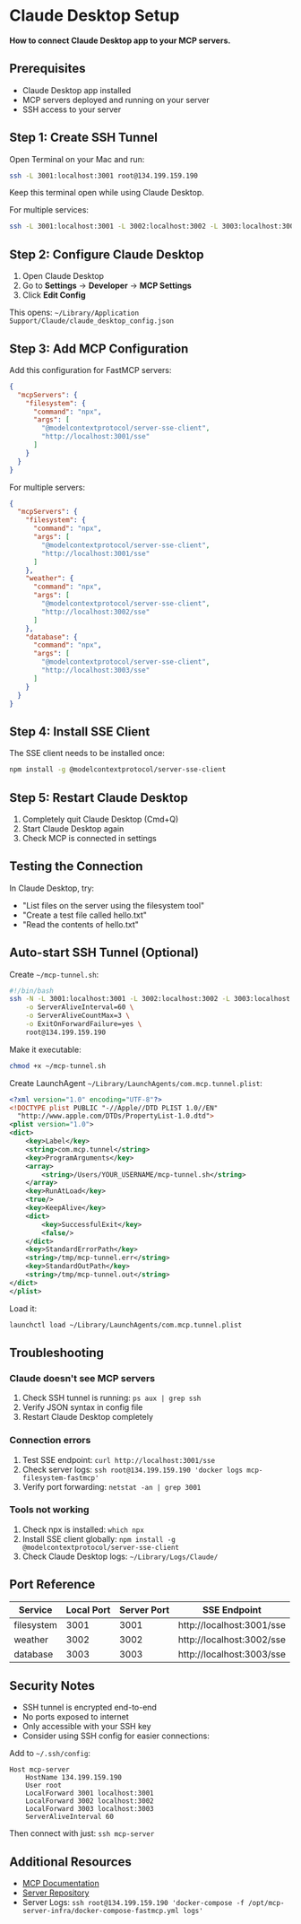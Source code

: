 # Claude Desktop Setup

**How to connect Claude Desktop app to your MCP servers.**

## Prerequisites
- Claude Desktop app installed
- MCP servers deployed and running on your server
- SSH access to your server

## Step 1: Create SSH Tunnel

Open Terminal on your Mac and run:

```bash
ssh -L 3001:localhost:3001 root@134.199.159.190
```

Keep this terminal open while using Claude Desktop.

For multiple services:
```bash
ssh -L 3001:localhost:3001 -L 3002:localhost:3002 -L 3003:localhost:3003 root@134.199.159.190
```

## Step 2: Configure Claude Desktop

1. Open Claude Desktop
2. Go to **Settings** → **Developer** → **MCP Settings**
3. Click **Edit Config**

This opens: `~/Library/Application Support/Claude/claude_desktop_config.json`

## Step 3: Add MCP Configuration

Add this configuration for FastMCP servers:

```json
{
  "mcpServers": {
    "filesystem": {
      "command": "npx",
      "args": [
        "@modelcontextprotocol/server-sse-client",
        "http://localhost:3001/sse"
      ]
    }
  }
}
```

For multiple servers:
```json
{
  "mcpServers": {
    "filesystem": {
      "command": "npx",
      "args": [
        "@modelcontextprotocol/server-sse-client",
        "http://localhost:3001/sse"
      ]
    },
    "weather": {
      "command": "npx",
      "args": [
        "@modelcontextprotocol/server-sse-client",
        "http://localhost:3002/sse"
      ]
    },
    "database": {
      "command": "npx",
      "args": [
        "@modelcontextprotocol/server-sse-client",
        "http://localhost:3003/sse"
      ]
    }
  }
}
```

## Step 4: Install SSE Client

The SSE client needs to be installed once:

```bash
npm install -g @modelcontextprotocol/server-sse-client
```

## Step 5: Restart Claude Desktop

1. Completely quit Claude Desktop (Cmd+Q)
2. Start Claude Desktop again
3. Check MCP is connected in settings

## Testing the Connection

In Claude Desktop, try:
- "List files on the server using the filesystem tool"
- "Create a test file called hello.txt"
- "Read the contents of hello.txt"

## Auto-start SSH Tunnel (Optional)

Create `~/mcp-tunnel.sh`:

```bash
#!/bin/bash
ssh -N -L 3001:localhost:3001 -L 3002:localhost:3002 -L 3003:localhost:3003 \
    -o ServerAliveInterval=60 \
    -o ServerAliveCountMax=3 \
    -o ExitOnForwardFailure=yes \
    root@134.199.159.190
```

Make it executable:
```bash
chmod +x ~/mcp-tunnel.sh
```

Create LaunchAgent `~/Library/LaunchAgents/com.mcp.tunnel.plist`:

```xml
<?xml version="1.0" encoding="UTF-8"?>
<!DOCTYPE plist PUBLIC "-//Apple//DTD PLIST 1.0//EN" 
  "http://www.apple.com/DTDs/PropertyList-1.0.dtd">
<plist version="1.0">
<dict>
    <key>Label</key>
    <string>com.mcp.tunnel</string>
    <key>ProgramArguments</key>
    <array>
        <string>/Users/YOUR_USERNAME/mcp-tunnel.sh</string>
    </array>
    <key>RunAtLoad</key>
    <true/>
    <key>KeepAlive</key>
    <dict>
        <key>SuccessfulExit</key>
        <false/>
    </dict>
    <key>StandardErrorPath</key>
    <string>/tmp/mcp-tunnel.err</string>
    <key>StandardOutPath</key>
    <string>/tmp/mcp-tunnel.out</string>
</dict>
</plist>
```

Load it:
```bash
launchctl load ~/Library/LaunchAgents/com.mcp.tunnel.plist
```

## Troubleshooting

### Claude doesn't see MCP servers
1. Check SSH tunnel is running: `ps aux | grep ssh`
2. Verify JSON syntax in config file
3. Restart Claude Desktop completely

### Connection errors
1. Test SSE endpoint: `curl http://localhost:3001/sse`
2. Check server logs: `ssh root@134.199.159.190 'docker logs mcp-filesystem-fastmcp'`
3. Verify port forwarding: `netstat -an | grep 3001`

### Tools not working
1. Check npx is installed: `which npx`
2. Install SSE client globally: `npm install -g @modelcontextprotocol/server-sse-client`
3. Check Claude Desktop logs: `~/Library/Logs/Claude/`

## Port Reference

| Service | Local Port | Server Port | SSE Endpoint |
|---------|------------|-------------|--------------|
| filesystem | 3001 | 3001 | http://localhost:3001/sse |
| weather | 3002 | 3002 | http://localhost:3002/sse |
| database | 3003 | 3003 | http://localhost:3003/sse |

## Security Notes

- SSH tunnel is encrypted end-to-end
- No ports exposed to internet
- Only accessible with your SSH key
- Consider using SSH config for easier connections:

Add to `~/.ssh/config`:
```
Host mcp-server
    HostName 134.199.159.190
    User root
    LocalForward 3001 localhost:3001
    LocalForward 3002 localhost:3002
    LocalForward 3003 localhost:3003
    ServerAliveInterval 60
```

Then connect with just: `ssh mcp-server`

## Additional Resources

- [MCP Documentation](https://modelcontextprotocol.io)
- [Server Repository](https://github.com/harrysayers7/mcp-server-infra)
- Server Logs: `ssh root@134.199.159.190 'docker-compose -f /opt/mcp-server-infra/docker-compose-fastmcp.yml logs'`

